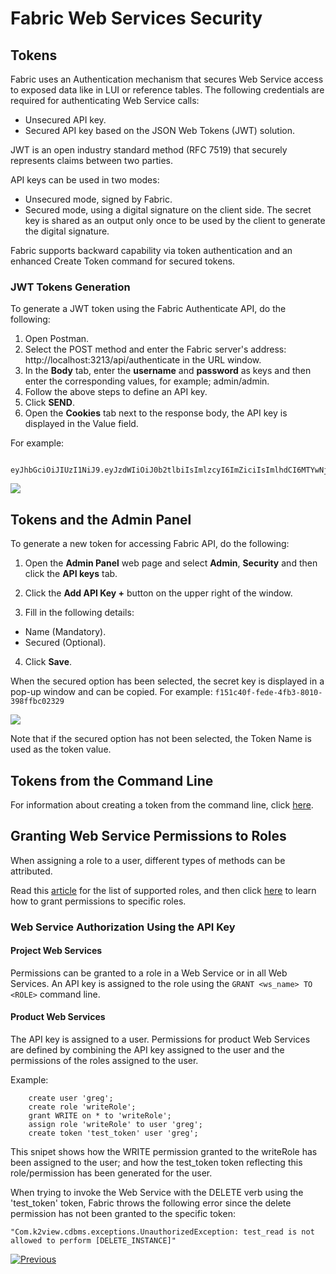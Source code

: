 # **Fabric Web Services Security** 

## Tokens

Fabric uses an Authentication mechanism that secures Web Service access to exposed data like in LUI or reference tables. The following credentials are required for authenticating Web Service calls:
- Unsecured API key.  
- Secured API key based on the JSON Web Tokens (JWT) solution. 

JWT is an open industry standard method (RFC 7519) that securely represents claims between two parties. 

API keys can be used in two modes:

- Unsecured mode, signed by Fabric.
- Secured mode, using a digital signature on the client side. The secret key is shared as an output only once to be used by the client to generate the digital signature.


Fabric supports backward capability via token authentication and an enhanced Create Token command for secured tokens. 


### JWT Tokens Generation 

To generate a JWT token using the Fabric Authenticate API, do the following:

1. Open Postman.
2. Select the POST method and enter the Fabric server's address: http://localhost:3213/api/authenticate in the URL window.
3. In the **Body** tab, enter the **username** and **password** as keys and then enter the corresponding values, for example; admin/admin. 
4. Follow the above steps to define an API key.
5. Click **SEND**.
6. Open the **Cookies** tab next to the response body, the API key is displayed in the Value field. 

For example: 

             eyJhbGciOiJIUzI1NiJ9.eyJzdWIiOiJ0b2tlbiIsImlzcyI6ImZiciIsImlhdCI6MTYwNjY2MDg4MiwiZXhwIjoxNjA2NjYxNzgyLCJ1bm0iOiJhZG1pbiJ9.sQpH343SbfLPHrR7lp5eG4qZKGXXhMrkggX9wqVzLBQ

<img src="/articles/26_fabric_security/images/05_devop-prodEnv_PostMAN.png">
    



## Tokens and the Admin Panel

To generate a new token for accessing Fabric API, do the following: 

1. Open the **Admin Panel** web page and select **Admin**, **Security** and then click the **API keys** tab.

2. Click the **Add API Key +** button on the upper right of the window.

3. Fill in the following details:
  - Name (Mandatory).
  - Secured (Optional).
4. Click  **Save**.
 
When the secured option has been selected, the secret key is displayed in a pop-up window and can be copied.
For example:
```f151c40f-fede-4fb3-8010-398ffbc02329```


<img src="/articles/26_fabric_security/images/07_fabric_webToken.PNG">


Note that if the secured option has not been selected,  the Token Name is used as the token value.


## Tokens from the Command Line

For information about creating a token from the command line, click [here](/articles/17_fabric_credentials/02_fabric_credentials_commands.md#create-token).

## Granting Web Service Permissions to Roles 

When assigning a role to a user, different types of methods can be attributed. 

Read this [article](/articles/17_fabric_credentials/01_fabric_credentials_overview.md#rbac-in-fabric) for the list of supported roles, and then click [here](/articles/17_fabric_credentials/02_fabric_credentials_commands.md#grant-ws_name-to-role-) to learn how to grant permissions to specific roles.


### Web Service Authorization Using the API Key 

#### Project Web Services

Permissions can be granted to a role in a Web Service or in all Web Services. An API key is assigned to the role using the ```GRANT <ws_name> TO <ROLE>``` command line.


#### Product Web Services

The API key is assigned to a user. Permissions for product Web Services are defined by combining the API key assigned to the user and the permissions of the roles assigned to the user.

Example:

``` 
    create user 'greg';
    create role 'writeRole';
    grant WRITE on * to 'writeRole';
    assign role 'writeRole' to user 'greg';
    create token 'test_token' user 'greg';
```

This snipet shows how the WRITE permission granted to the writeRole has been assigned to the user; and how the test_token token reflecting this role/permission has been generated for the user.

When trying to invoke the Web Service with the DELETE verb using the 'test_token' token, Fabric throws the following error since the delete permission has not been granted to the specific token: 

``` "Com.k2view.cdbms.exceptions.UnauthorizedException: test_read is not allowed to perform [DELETE_INSTANCE]" ```






[![Previous](/articles/images/Previous.png)](/articles/26_fabric_security/04_fabric_interfaces_security.md)

